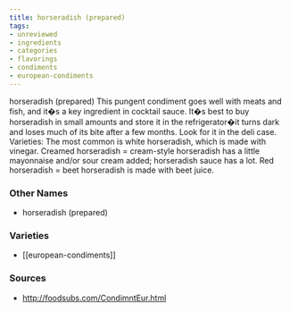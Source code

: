 ```yaml
---
title: horseradish (prepared)
tags:
- unreviewed
- ingredients
- categories
- flavorings
- condiments
- european-condiments
---
```

horseradish (prepared) This pungent condiment goes well with meats and fish, and it�s a key ingredient in cocktail sauce. It�s best to buy horseradish in small amounts and store it in the refrigerator�it turns dark and loses much of its bite after a few months. Look for it in the deli case. Varieties: The most common is white horseradish, which is made with vinegar. Creamed horseradish = cream-style horseradish has a little mayonnaise and/or sour cream added; horseradish sauce has a lot. Red horseradish = beet horseradish is made with beet juice.

### Other Names

* horseradish (prepared)

### Varieties

* [[european-condiments]]

### Sources
* http://foodsubs.com/CondimntEur.html
